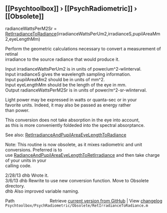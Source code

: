 ## [[Psychtoolbox]] &#8250; [[PsychRadiometric]] &#8250; [[Obsolete]]

radianceWattsPerM2Sr = [RetIrradianceToRadiance](RetIrradianceToRadiance)(irradianceWattsPerUm2,irradianceS,pupilAreaMm2,eyeLengthMm)  
  
Perform the geometric calculations necessary to convert a measurement of retinal  
irradiance to the source radiance that would produce it.  
  
  Input irradianceWattsPerUm2 is in units of power/um^2-wlinterval.  
  Input irradianceS gives the wavelength sampling information.  
  Input pupilAreaMm2 should be in units of mm^2.  
  Input eyeLengthMm should be the length of the eye in mm.  
  Output radianceWattsPerM2Sr is in units of power/m^2-sr-wlinterval.  
  
  Light power may be expressed in watts or quanta-sec or in your  
  favorite units.  Indeed, it may also be passed as energy rather  
  than power.    
  
This conversion does not take absorption in the eye into account,  
as this is more conveniently foldeded into the spectral absorptance.  
  
See also: [RetIrradianceAndPupilAreaEyeLengthToRadiance](RetIrradianceAndPupilAreaEyeLengthToRadiance)  
  
Note: This routine is now obsolete, as it mixes radiometric and unit conversions.  Preferred is to  
use [RadianceAndPupilAreaEyeLengthToRetIrradiance](RadianceAndPupilAreaEyeLengthToRetIrradiance) and then take charge of your units in your  
calling code.  
  
2/28/13  dhb  Wrote it.  
3/6/13   dhb  Rewrite to use new conversion function.  Move to Obsolete directory.  
         dhb  Also improved variable naming.  




<div class="code_header" style="text-align:right;">
  <span style="float:left;">Path&nbsp;&nbsp;</span> <span class="counter">Retrieve <a href=
  "https://raw.github.com/Psychtoolbox-3/Psychtoolbox-3/beta/Psychtoolbox/PsychRadiometric/Obsolete/RetIrradianceToRadiance.m">current version from GitHub</a> | View <a href=
  "https://github.com/Psychtoolbox-3/Psychtoolbox-3/commits/beta/Psychtoolbox/PsychRadiometric/Obsolete/RetIrradianceToRadiance.m">changelog</a></span>
</div>
<div class="code">
  <code>Psychtoolbox/PsychRadiometric/Obsolete/RetIrradianceToRadiance.m</code>
</div>

